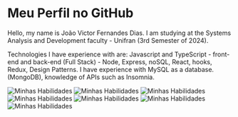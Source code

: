 # Meu Perfil no GitHub

Hello, my name is João Victor Fernandes Dias.
I am studying at the Systems Analysis and Development faculty - Unifran (3rd Semester of 2024).

Technologies I have experience with are: Javascript and TypeScript - front-end and back-end (Full Stack) - Node, Express, noSQL, React, hooks, Redux, Design Patterns. I have experience with MySQL as a database. (MongoDB), knowledge of APIs such as Insomnia.

![Minhas Habilidades](https://img.shields.io/badge/-JavaScript-black?style=flat-square&logo=javascript)
![Minhas Habilidades](https://img.shields.io/badge/-TypeScript-blue?style=flat-square&logo=typescript)
![Minhas Habilidades](https://img.shields.io/badge/-Node.js-green?style=flat-square&logo=node.js)
![Minhas Habilidades](https://img.shields.io/badge/-React-blue?style=flat-square&logo=react)
![Minhas Habilidades](https://img.shields.io/badge/-Redux-purple?style=flat-square&logo=redux)
![Minhas Habilidades](https://img.shields.io/badge/-MySQL-blue?style=flat-square&logo=mysql)
![Minhas Habilidades](https://img.shields.io/badge/-MongoDB-green?style=flat-square&logo=mongodb)
